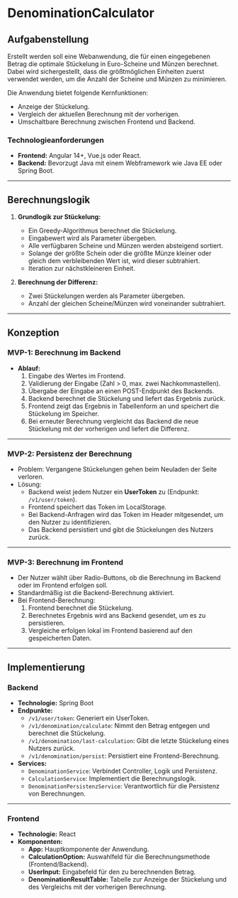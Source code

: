 # DenominationCalculator

## Aufgabenstellung
Erstellt werden soll eine Webanwendung, die für einen eingegebenen Betrag die optimale Stückelung in Euro-Scheine und Münzen berechnet. Dabei wird sichergestellt, dass die größtmöglichen Einheiten zuerst verwendet werden, um die Anzahl der Scheine und Münzen zu minimieren. 

Die Anwendung bietet folgende Kernfunktionen:
- Anzeige der Stückelung.
- Vergleich der aktuellen Berechnung mit der vorherigen.
- Umschaltbare Berechnung zwischen Frontend und Backend.

### Technologieanforderungen
- **Frontend:** Angular 14+, Vue.js oder React.
- **Backend:** Bevorzugt Java mit einem Webframework wie Java EE oder Spring Boot.

---

## Berechnungslogik
1. **Grundlogik zur Stückelung:**
   - Ein Greedy-Algorithmus berechnet die Stückelung.
   - Eingabewert wird als Parameter übergeben.
   - Alle verfügbaren Scheine und Münzen werden absteigend sortiert.
   - Solange der größte Schein oder die größte Münze kleiner oder gleich dem verbleibenden Wert ist, wird dieser subtrahiert.
   - Iteration zur nächstkleineren Einheit.

2. **Berechnung der Differenz:**
   - Zwei Stückelungen werden als Parameter übergeben.
   - Anzahl der gleichen Scheine/Münzen wird voneinander subtrahiert.

---

## Konzeption

### **MVP-1: Berechnung im Backend**
- **Ablauf:**
  1. Eingabe des Wertes im Frontend.
  2. Validierung der Eingabe (Zahl > 0, max. zwei Nachkommastellen).
  3. Übergabe der Eingabe an einen POST-Endpunkt des Backends.
  4. Backend berechnet die Stückelung und liefert das Ergebnis zurück.
  5. Frontend zeigt das Ergebnis in Tabellenform an und speichert die Stückelung im Speicher.
  6. Bei erneuter Berechnung vergleicht das Backend die neue Stückelung mit der vorherigen und liefert die Differenz.

---

### **MVP-2: Persistenz der Berechnung**
- Problem: Vergangene Stückelungen gehen beim Neuladen der Seite verloren.
- Lösung:
  - Backend weist jedem Nutzer ein **UserToken** zu (Endpunkt: `/v1/user/token`).
  - Frontend speichert das Token im LocalStorage.
  - Bei Backend-Anfragen wird das Token im Header mitgesendet, um den Nutzer zu identifizieren.
  - Das Backend persistiert und gibt die Stückelungen des Nutzers zurück.

---

### **MVP-3: Berechnung im Frontend**
- Der Nutzer wählt über Radio-Buttons, ob die Berechnung im Backend oder im Frontend erfolgen soll.
- Standardmäßig ist die Backend-Berechnung aktiviert.
- Bei Frontend-Berechnung:
  1. Frontend berechnet die Stückelung.
  2. Berechnetes Ergebnis wird ans Backend gesendet, um es zu persistieren.
  3. Vergleiche erfolgen lokal im Frontend basierend auf den gespeicherten Daten.

---

## Implementierung

### Backend
- **Technologie:** Spring Boot
- **Endpunkte:**
  - `/v1/user/token`: Generiert ein UserToken.
  - `/v1/denomination/calculate`: Nimmt den Betrag entgegen und berechnet die Stückelung.
  - `/v1/denomination/last-calculation`: Gibt die letzte Stückelung eines Nutzers zurück.
  - `/v1/denomination/persist`: Persistiert eine Frontend-Berechnung.
- **Services:**
  - `DenominationService`: Verbindet Controller, Logik und Persistenz.
  - `CalculationService`: Implementiert die Berechnungslogik.
  - `DenominationPersistenzService`: Verantwortlich für die Persistenz von Berechnungen.

---

### Frontend
- **Technologie:** React
- **Komponenten:**
  - **App:** Hauptkomponente der Anwendung.
  - **CalculationOption:** Auswahlfeld für die Berechnungsmethode (Frontend/Backend).
  - **UserInput:** Eingabefeld für den zu berechnenden Betrag.
  - **DenominationResultTable:** Tabelle zur Anzeige der Stückelung und des Vergleichs mit der vorherigen Berechnung.
